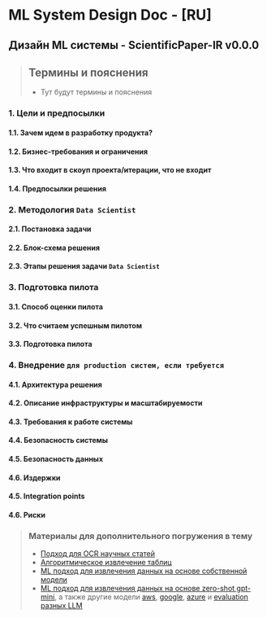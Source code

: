 # ML System Design Doc - [RU]
## Дизайн ML системы - ScientificPaper-IR v0.0.0

> ## Термины и пояснения
> - Тут будут термины и пояснения

### 1. Цели и предпосылки
#### 1.1. Зачем идем в разработку продукта?

#### 1.2. Бизнес-требования и ограничения

#### 1.3. Что входит в скоуп проекта/итерации, что не входит

#### 1.4. Предпосылки решения

### 2. Методология `Data Scientist`

#### 2.1. Постановка задачи

#### 2.2. Блок-схема решения

#### 2.3. Этапы решения задачи `Data Scientist`

### 3. Подготовка пилота

#### 3.1. Способ оценки пилота

#### 3.2. Что считаем успешным пилотом

#### 3.3. Подготовка пилота

### 4. Внедрение `для production систем, если требуется`

#### 4.1. Архитектура решения

#### 4.2. Описание инфраструктуры и масштабируемости

#### 4.3. Требования к работе системы

#### 4.4. Безопасность системы

#### 4.5. Безопасность данных

#### 4.6. Издержки

#### 4.5. Integration points

#### 4.6. Риски

> ### Материалы для дополнительного погружения в тему
> - [Подход для OCR научных статей](https://arxiv.org/abs/2210.02830)
> - [Алгоритмическое извлечение таблиц](https://pypi.org/project/tabula-py/)
> - [ML подход для извлечения данных на основе собственной модели](https://github.com/Filimoa/open-parse/tree/main)
> - [ML подход для извлечения данных на основе zero-shot gpt-mini](https://github.com/getomni-ai/zerox?tab=readme-ov-file), а также другие модели [aws](https://aws.amazon.com/textract/pricing/#:~:text=Amazon%20Textract%20API%20pricing), [google](https://cloud.google.com/document-ai/pricing), [azure](https://azure.microsoft.com/en-us/pricing/details/ai-document-intelligence/) и [evaluation разных LLM](https://github.com/BradyFU/Awesome-Multimodal-Large-Language-Models/tree/Evaluation)
